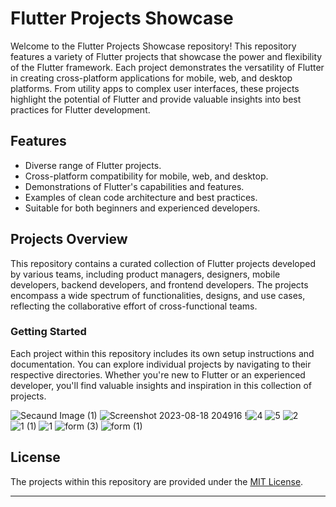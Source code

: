 # Flutter Projects Showcase

Welcome to the Flutter Projects Showcase repository! This repository features a variety of Flutter projects that showcase the power and flexibility of the Flutter framework. Each project demonstrates the versatility of Flutter in creating cross-platform applications for mobile, web, and desktop platforms. From utility apps to complex user interfaces, these projects highlight the potential of Flutter and provide valuable insights into best practices for Flutter development.

## Features

- Diverse range of Flutter projects.
- Cross-platform compatibility for mobile, web, and desktop.
- Demonstrations of Flutter's capabilities and features.
- Examples of clean code architecture and best practices.
- Suitable for both beginners and experienced developers.

## Projects Overview

This repository contains a curated collection of Flutter projects developed by various teams, including product managers, designers, mobile developers, backend developers, and frontend developers. The projects encompass a wide spectrum of functionalities, designs, and use cases, reflecting the collaborative effort of cross-functional teams.

### Getting Started

Each project within this repository includes its own setup instructions and documentation. You can explore individual projects by navigating to their respective directories. Whether you're new to Flutter or an experienced developer, you'll find valuable insights and inspiration in this collection of projects.

![Secaund Image (1)](https://github.com/TechValleyLLC/.github/assets/28483872/fbec51d8-3e7b-4681-92ea-7fad5654644b)
![Screenshot 2023-08-18 204916](https://github.com/TechValleyLLC/.github/assets/28483872/015110a0-d35e-4f71-ab9a-46d1841508f7)
!![4](https://github.com/TechValleyLLC/.github/assets/28483872/0a390f68-b065-4005-92ea-cae6a6b625ff)
![5](https://github.com/TechValleyLLC/.github/assets/28483872/87f07a5f-71c4-4dd0-83ac-916af7f5b860)
![2](https://github.com/TechValleyLLC/.github/assets/28483872/d45c67d8-fe6a-487a-8294-6857ba7eec3f)
![1 (1)](https://github.com/TechValleyLLC/.github/assets/28483872/d63e3064-68cd-4cc9-a4fb-515b3fda3d28)
![1](https://github.com/TechValleyLLC/.github/assets/28483872/5b37c72b-a776-4fa7-966a-120d745b534a)
![form (3)](https://github.com/TechValleyLLC/.github/assets/28483872/b8c433e3-a6fa-4acf-b11c-69e24857ac84)
![form (1)](https://github.com/TechValleyLLC/.github/assets/28483872/0c3a8621-c184-498e-a8d0-4a23a549b8dc)



## License

The projects within this repository are provided under the [MIT License](LICENSE).

---

